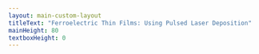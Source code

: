 ```yaml
---
layout: main-custom-layout
titleText: "Ferroelectric Thin Films: Using Pulsed Laser Deposition"
mainHeight: 80
textboxHeight: 0
---
```


<CrossfadeImages :images="[
  '/pld-dataflow/pld-dataflow-m1.png',
  '/pld-dataflow/pld-dataflow.png',
]" />
